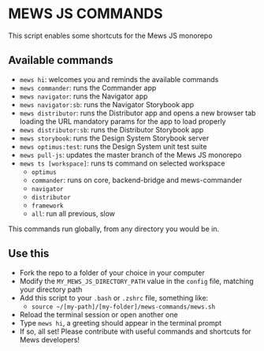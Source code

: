 # MEWS JS COMMANDS

This script enables some shortcuts for the Mews JS monorepo

## Available commands

- `mews hi`: welcomes you and reminds the available commands
- `mews commander`: runs the Commander app
- `mews navigator`: runs the Navigator app
- `mews navigator:sb`: runs the Navigator Storybook app
- `mews distributor`: runs the Distributor app and opens a new browser tab loading the URL mandatory params for the app to load properly
- `mews distributor:sb`: runs the Distributor Storybook app
- `mews storybook`: runs the Design System Storybook server
- `mews optimus:test`: runs the Design System unit test suite
- `mews pull-js`: updates the master branch of the Mews JS monorepo
- `mews ts [workspace]`: runs ts command on selected workspace
  - `optimus`
  - `commander`: runs on core, backend-bridge and mews-commander
  - `navigator`
  - `distributor`
  - `framework`
  - `all`: run all previous, slow

This commands run globally, from any directory you would be in.

## Use this

- Fork the repo to a folder of your choice in your computer
- Modify the `MY_MEWS_JS_DIRECTORY_PATH` value in the `config` file, matching your directory path
- Add this script to your `.bash` or `.zshrc` file, something like:
  - `source ~/[my-path]/[my-folder]/mews-commands/mews.sh`
- Reload the terminal session or open another one
- Type `mews hi`, a greeting should appear in the terminal prompt
- If so, all set! Please contribute with useful commands and shortcuts for Mews developers!

